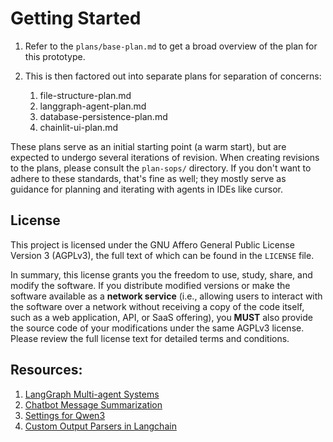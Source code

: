 # Getting Started

1. Refer to the `plans/base-plan.md` to get a broad overview of the plan for this prototype.
2. This is then factored out into separate plans for separation of concerns:

    1. file-structure-plan.md
    2. langgraph-agent-plan.md
    3. database-persistence-plan.md
    4. chainlit-ui-plan.md

These plans serve as an initial starting point (a warm start), but are expected to undergo several iterations of revision. When creating revisions to the plans, please consult the `plan-sops/` directory. If you don't want to adhere to these standards, that's fine as well; they mostly serve as guidance for planning and iterating with agents in IDEs like cursor.


## License

This project is licensed under the GNU Affero General Public License Version 3 (AGPLv3), the full text of which can be found in the `LICENSE` file.

In summary, this license grants you the freedom to use, study, share, and modify the software. If you distribute modified versions or make the software available as a **network service** (i.e., allowing users to interact with the software over a network without receiving a copy of the code itself, such as a web application, API, or SaaS offering), you **MUST** also provide the source code of your modifications under the same AGPLv3 license. Please review the full license text for detailed terms and conditions.

## Resources:


1. [LangGraph Multi-agent Systems](https://langchain-ai.github.io/langgraph/how-tos/multi_agent/#build-multi-agent-systems)
2. [Chatbot Message Summarization](https://github.com/RoskiDeluge/langgraph-academy/blob/main/module-2/chatbot-summarization.ipynb)
3. [Settings for Qwen3](https://jan.ai/post/qwen3-settings)
4. [Custom Output Parsers in Langchain](https://python.langchain.com/docs/how_to/output_parser_custom/)
